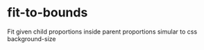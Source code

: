 # fit-to-bounds
Fit given child proportions inside parent proportions simular to css background-size
